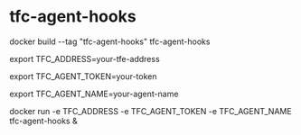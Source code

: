 # tfc-agent-hooks

docker build --tag "tfc-agent-hooks" tfc-agent-hooks

export TFC_ADDRESS=your-tfe-address

export TFC_AGENT_TOKEN=your-token

export TFC_AGENT_NAME=your-agent-name

docker run -e TFC_ADDRESS -e TFC_AGENT_TOKEN -e TFC_AGENT_NAME tfc-agent-hooks &

